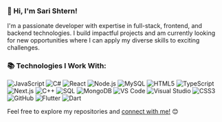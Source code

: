 ### 👋 Hi, I'm Sari Shtern!
I'm a passionate developer with expertise in full-stack, frontend, and backend technologies. I build impactful projects and am currently looking for new opportunities where I can apply my diverse skills to exciting challenges.

### 📚 Technologies I Work With:
![JavaScript](https://img.shields.io/badge/JavaScript-F7DF1E?style=flat&logo=javascript&logoColor=black&logoWidth=25) 
![C#](https://img.shields.io/badge/C%23-239120?style=flat&logo=csharp&logoColor=white&logoWidth=25)
![React](https://img.shields.io/badge/React-61DAFB?style=flat&logo=react&logoColor=black&logoWidth=25)
![Node.js](https://img.shields.io/badge/Node.js-339933?style=flat&logo=node.js&logoColor=white&logoWidth=25)
![MySQL](https://img.shields.io/badge/MySQL-4479A1?style=flat&logo=mysql&logoColor=white&logoWidth=25)
![HTML5](https://img.shields.io/badge/HTML5-E34F26?style=flat&logo=html5&logoColor=white&logoWidth=25)
![TypeScript](https://img.shields.io/badge/TypeScript-3178C6?style=flat&logo=typescript&logoColor=white&logoWidth=25)
![Next.js](https://img.shields.io/badge/Next.js-000000?style=flat&logo=next.js&logoColor=white&logoWidth=25)
![C++](https://img.shields.io/badge/C%2B%2B-00599C?style=flat&logo=cplusplus&logoColor=white&logoWidth=25)
![SQL](https://img.shields.io/badge/SQL-4479A1?style=flat&logo=postgresql&logoColor=white&logoWidth=25)
![MongoDB](https://img.shields.io/badge/MongoDB-47A248?style=flat&logo=mongodb&logoColor=white&logoWidth=25)
![VS Code](https://img.shields.io/badge/VS%20Code-007ACC?style=flat&logo=visualstudiocode&logoColor=white&logoWidth=25)
![Visual Studio](https://img.shields.io/badge/Visual%20Studio-5C2D91?style=flat&logo=visualstudio&logoColor=white&logoWidth=25)
![CSS3](https://img.shields.io/badge/CSS3-1572B6?style=flat&logo=css3&logoColor=white&logoWidth=25)
![GitHub](https://img.shields.io/badge/GitHub-181717?style=flat&logo=github&logoColor=white&logoWidth=25)
![Flutter](https://img.shields.io/badge/Flutter-02569B?style=flat&logo=flutter&logoColor=white&logoWidth=25)
![Dart](https://img.shields.io/badge/Dart-0175C2?style=flat&logo=dart&logoColor=white&logoWidth=25)

Feel free to explore my repositories and [connect with me!](mailto:sdc2499@gmail.com) 😊
